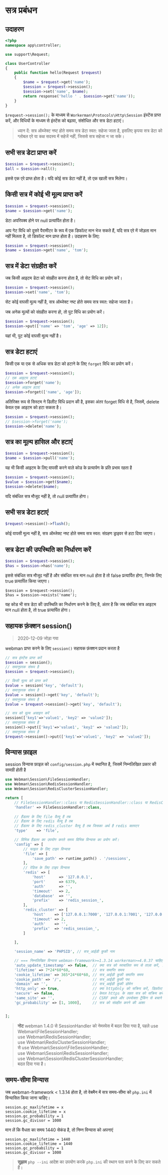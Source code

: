 # सत्र प्रबंधन

## उदाहरण
```php
<?php
namespace app\controller;

use support\Request;

class UserController
{
    public function hello(Request $request)
    {
        $name = $request->get('name');
        $session = $request->session();
        $session->set('name', $name);
        return response('hello ' . $session->get('name'));
    }
}
```

`$request->session();` के माध्यम से `Workerman\Protocols\Http\Session` इंस्टेंस प्राप्त करें, और विधियों के माध्यम से इंस्टेंस को बढ़ावा, संशोधित और सत्र डेटा हटाएं।

> ध्यान दें: सत्र ऑब्जेक्ट नष्ट होते समय सत्र डेटा स्वत: सहेजा जाता है, इसलिए कृपया सत्र डेटा को ग्लोबल एरे या कक्ष सदस्य में सहेजें नहीं, जिससे सत्र सहेजा न जा सके।

## सभी सत्र डेटा प्राप्त करें
```php
$session = $request->session();
$all = $session->all();
```
इससे एक एरे प्राप्त होता है। यदि कोई सत्र डेटा नहीं है, तो एक खाली सत्र मिलेगा।

## किसी सत्र में कोई भी मूल्य प्राप्त करें
```php
$session = $request->session();
$name = $session->get('name');
```
डेटा अपरिपक्व होने पर null प्रत्यार्पित होता है।

आप गेट विधि को दूसरे पैरामीटर के रूप में एक डिफॉल्ट मान भेज सकते हैं, यदि सत्र एरे में जोड़ता मान नहीं मिलता है, तो डिफॉल्ट मान प्राप्त होता है। उदाहरण के लिए:
```php
$session = $request->session();
$name = $session->get('name', 'tom');
```


## सत्र में डेटा संग्रहीत करें
जब किसी आइटम डेटा को संग्रहीत करना होता है, तो सेट विधि का प्रयोग करें।
```php
$session = $request->session();
$session->set('name', 'tom');
```
सेट कोई वापसी मूल्य नहीं है, सत्र ऑब्जेक्ट नष्ट होते समय सत्र स्वत: सहेजा जाता है।

जब अनेक मूल्यों को संग्रहीत करना हो, तो पुट विधि का प्रयोग करें।
```php
$session = $request->session();
$session->put(['name' => 'tom', 'age' => 12]);
```
यहां भी, पुट कोई वापसी मूल्य नहीं है।

## सत्र डेटा हटाएं
किसी एक या एक से अधिक सत्र डेटा को हटाने के लिए `forget` विधि का प्रयोग करें।
```php
$session = $request->session();
// एक आइटम हटाएं
$session->forget('name');
// अनेक आइटम हटाएं
$session->forget(['name', 'age']);
```

अतिरिक्त रूप से सिस्टम ने डिलीट विधि प्रदान की है, इसका अंतर forget विधि से है, जिसमें, delete केवल एक आइटम को हटा सकता है।
```php
$session = $request->session();
// $session->forget('name');
$session->delete('name');
```

## सत्र का मूल्य हासिल और हटाएं
```php
$session = $request->session();
$name = $session->pull('name');
```
यह भी किसी आइटम के लिए वापसी करने वाले कोड के प्रत्यार्पण के प्रति प्रभाव रहता है
```php
$session = $request->session();
$value = $session->get($name);
$session->delete($name);
```
यदि संबंधित सत्र मौजूद नहीं है, तो null प्रत्यार्पित होगा।


## सभी सत्र डेटा हटाएं
```php
$request->session()->flush();
```
कोई वापसी मूल्य नहीं है, सत्र ऑब्जेक्ट नष्ट होते समय सत्र स्वत: संग्रहण ड्राइवर से हटा दिया जाएगा।


## सत्र डेटा की उपस्थिति का निर्धारण करें
```php
$session = $request->session();
$has = $session->has('name');
```
इससे संबंधित सत्र मौजूद नहीं है और संबंधित सत्र मान null होता है तो false प्रत्यार्पित होगा, जिनके लिए true प्रत्यार्पित किया जाएगा।

```
$session = $request->session();
$has = $session->exists('name');
```
यह कोड भी सत्र डेटा की उपस्थिति का निर्धारण करने के लिए है, अंतर है कि जब संबंधित सत्र आइटम मान null होता है, तो true प्रत्यार्पित होगा।

## सहायक फ़ंक्शन session()
> 2020-12-09 जोड़ा गया

webman प्राप्त करने के लिए `session()` सहायक फ़ंक्शन प्रदान करता है
```php
// सत्र इंस्टेंस प्राप्त करें
$session = session();
// समानूपरक संरूप है
$session = $request->session();

// किसी मूल्य को प्राप्त करें
$value = session('key', 'default');
// समानुपरक संरूप है
$value = session()->get('key', 'default');
// समानुपरक संरूप है
$value = $request->session()->get('key', 'default');

// सत्र को मूल्य असाइन करें
session(['key1'=>'value1', 'key2' => 'value2']);
// समानुपरक संरूप है
session()->put(['key1'=>'value1', 'key2' => 'value2']);
// समानुपरक संरूप है
$request->session()->put(['key1'=>'value1', 'key2' => 'value2']);

```

## विन्यास फ़ाइल
session विन्यास फ़ाइल को `config/session.php` में स्थानित है, जिसमें निम्नलिखित प्रकार की सामग्री होती है
```php
use Webman\Session\FileSessionHandler;
use Webman\Session\RedisSessionHandler;
use Webman\Session\RedisClusterSessionHandler;

return [
    // FileSessionHandler::class या RedisSessionHandler::class या RedisClusterSessionHandler::class 
    'handler' => FileSessionHandler::class,
    
    // हैंडलर के लिए file वैल्यू है तब
    // हैंडलर के लिए redis वैल्यू है तब
    // हैंडलर के लिए redis_cluster वैल्यू है तब जिसका अर्थ है redis क्लस्टर
    'type'    => 'file',

    // विभिन्न हैंडलर का उपयोग करते समय विभिन्न विन्यास का प्रयोग करें।
    'config' => [
        // फाइल के लिए टाइप विन्यास
        'file' => [
            'save_path' => runtime_path() . '/sessions',
        ],
        // रेडिस के लिए टाइप विन्यास
        'redis' => [
            'host'      => '127.0.0.1',
            'port'      => 6379,
            'auth'      => '',
            'timeout'   => 2,
            'database'  => '',
            'prefix'    => 'redis_session_',
        ],
        'redis_cluster' => [
            'host'    => ['127.0.0.1:7000', '127.0.0.1:7001', '127.0.0.1:7001'],
            'timeout' => 2,
            'auth'    => '',
            'prefix'  => 'redis_session_',
        ]
        
    ],

    'session_name' => 'PHPSID', // सत्र_आईडी कुकी नाम

    // === निम्नलिखित विन्यास webman-framework>=1.3.14 workerman>=4.0.37 चाहिए ===
    'auto_update_timestamp' => false,  // क्या सत्र को स्वचालित रूप से ताज़ा करें, डिफ़ॉल्ट रूप से बंद होता है
    'lifetime' => 7*24*60*60,          // सत्र समाप्ति समय
    'cookie_lifetime' => 365*24*60*60, // सत्र_आईडी कुकी समाप्ति समय
    'cookie_path' => '/',              // सत्र_आईडी कुकी पथ
    'domain' => '',                    // सत्र_आईडी कुकी डोमेन
    'http_only' => true,               // क्या httpOnly को सक्रिय करें, डिफ़ॉल्ट रूप से सक्रिय होता है
    'secure' => false,                 // केवल https के तहत सत्र को सक्रिय करें, डिफ़ॉल्ट रूप से बंद होता है
    'same_site' => '',                 // CSRF हमले और उपयोक्ता ट्रैकिंग से बचाने के लिए उपयोगी, strict/lax/none के लिए वैकल्पिक मान
    'gc_probability' => [1, 1000],     // सत्र को संग्रहीत करने की आशा


];
```

> **नोट** 
> webman 1.4.0 से SessionHandler को नेमस्पेस में बदल दिया गया है, पहले
> use Webman\FileSessionHandler;  
> use Webman\RedisSessionHandler;  
> use Webman\RedisClusterSessionHandler;  
> से 
> use Webman\Session\FileSessionHandler;  
> use Webman\Session\RedisSessionHandler;  
> use Webman\Session\RedisClusterSessionHandler;  
> बदल दिया गया है।


## समय-सीमा विन्यास
जब webman-framework < 1.3.14 होता है, तो वेबमैन में सत्र समय-सीमा को `php.ini` में विन्यासित किया जाना चाहिए।

```
session.gc_maxlifetime = x
session.cookie_lifetime = x
session.gc_probability = 1
session.gc_divisor = 1000
```

मान लें कि वैधता का समय 1440 सेकंड है, तो निम्न विन्यास को अपनाएं
```
session.gc_maxlifetime = 1440
session.cookie_lifetime = 1440
session.gc_probability = 1
session.gc_divisor = 1000
```

> **सुझाव**
> `php --ini` आदेश का उपयोग करके `php.ini` की स्थान पता करने के लिए कर सकते हैं।
